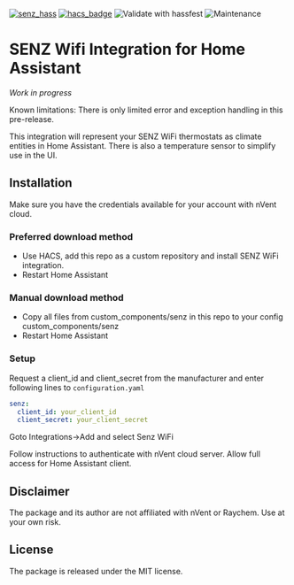 [![senz_hass](https://img.shields.io/github/v/release/astrandb/senz_hass?include_prereleases)](https://github.com/astrandb/senz_hass) [![hacs_badge](https://img.shields.io/badge/HACS-Custom-orange.svg)](https://github.com/custom-components/hacs) ![Validate with hassfest](https://github.com/astrandb/senz_hass/workflows/Validate%20with%20hassfest/badge.svg) ![Maintenance](https://img.shields.io/maintenance/yes/2022.svg)

# SENZ Wifi Integration for Home Assistant

_Work in progress_

Known limitations: There is only limited error and exception handling in this pre-release.

This integration will represent your SENZ WiFi thermostats as climate entities in Home Assistant. There is also a temperature sensor to simplify use in the UI.

## Installation

Make sure you have the credentials available for your account with nVent cloud.

### Preferred download method

- Use HACS, add this repo as a custom repository and install SENZ WiFi integration.
- Restart Home Assistant

### Manual download method

- Copy all files from custom_components/senz in this repo to your config custom_components/senz
- Restart Home Assistant

### Setup

Request a client_id and client_secret from the manufacturer and
enter following lines to `configuration.yaml`

```yaml
senz:
  client_id: your_client_id
  client_secret: your_client_secret
```

Goto Integrations->Add and select Senz WiFi

Follow instructions to authenticate with nVent cloud server. Allow full access for Home Assistant client.

## Disclaimer

The package and its author are not affiliated with nVent or Raychem. Use at your own risk.

## License

The package is released under the MIT license.
